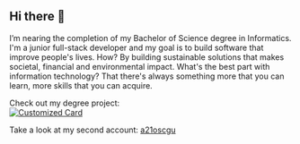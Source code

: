 ## Hi there 👋
I’m nearing the completion of my Bachelor of Science degree in Informatics. I'm a junior full-stack developer and my goal is to build software that improve people's lives. How? By building sustainable solutions that makes societal, financial and environmental impact. What's the best part with information technology? That there's always something more that you can learn, more skills that you can acquire.

Check out my degree project:\
[![Customized Card](https://github-readme-stats.vercel.app/api/pin?username=a21oscgu&repo=Examensarbete&title_color=589edd&icon_color=589edd&text_color=d6e7ff&bg_color=030314&border_color=85a4c0)](https://github.com/a21oscgu/Examensarbete)

Take a look at my second account: [a21oscgu](https://github.com/a21oscgu)

